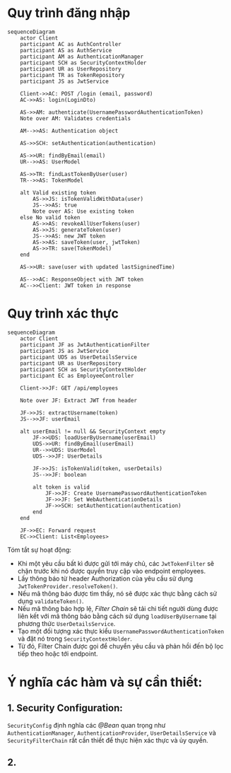 # Quy trình đăng nhập
```mermaid
sequenceDiagram
    actor Client
    participant AC as AuthController
    participant AS as AuthService
    participant AM as AuthenticationManager
    participant SCH as SecurityContextHolder
    participant UR as UserRepository
    participant TR as TokenRepository
    participant JS as JwtService

    Client->>AC: POST /login (email, password)
    AC->>AS: login(LoginDto)
    
    AS->>AM: authenticate(UsernamePasswordAuthenticationToken)
    Note over AM: Validates credentials
    
    AM-->>AS: Authentication object
    
    AS->>SCH: setAuthentication(authentication)
    
    AS->>UR: findByEmail(email)
    UR-->>AS: UserModel
    
    AS->>TR: findLastTokenByUser(user)
    TR-->>AS: TokenModel
    
    alt Valid existing token
        AS->>JS: isTokenValidWithData(user)
        JS-->>AS: true
        Note over AS: Use existing token
    else No valid token
        AS->>AS: revokeAllUserTokens(user)
        AS->>JS: generateToken(user)
        JS-->>AS: new JWT token
        AS->>AS: saveToken(user, jwtToken)
        AS->>TR: save(TokenModel)
    end
    
    AS->>UR: save(user with updated lastSigninedTime)
    
    AS-->>AC: ResponseObject with JWT token
    AC-->>Client: JWT token in response
```

# Quy trình xác thực
```mermaid
sequenceDiagram
    actor Client
    participant JF as JwtAuthenticationFilter
    participant JS as JwtService
    participant UDS as UserDetailsService
    participant UR as UserRepository
    participant SCH as SecurityContextHolder
    participant EC as EmployeeController

    Client->>JF: GET /api/employees
    
    Note over JF: Extract JWT from header
    
    JF->>JS: extractUsername(token)
    JS-->>JF: userEmail
    
    alt userEmail != null && SecurityContext empty
        JF->>UDS: loadUserByUsername(userEmail)
        UDS->>UR: findByEmail(userEmail)
        UR-->>UDS: UserModel
        UDS-->>JF: UserDetails
        
        JF->>JS: isTokenValid(token, userDetails)
        JS-->>JF: boolean
        
        alt token is valid
            JF->>JF: Create UsernamePasswordAuthenticationToken
            JF->>JF: Set WebAuthenticationDetails
            JF->>SCH: setAuthentication(authentication)
        end
    end
    
    JF->>EC: Forward request
    EC->>Client: List<Employees>
```

Tóm tắt sự hoạt động:
- Khi một yêu cầu bất kì được gửi tới máy chủ, các `JwtTokenFilter` sẽ chặn trước khi nó được quyền truy cập vào endpoint employees.
- Lấy thông báo từ header Authorization của yêu cầu sử dụng `JwtTokenProvider.resolveToken()`.
- Nếu mã thông báo được tìm thấy, nó sẽ được xác thực bằng cách sử dụng `validateToken()`.
- Nếu mã thông báo hợp lệ, *Filter Chain* sẽ tải chi tiết người dùng được liên kết với mã thông báo bằng cách sử dụng `loadUserByUsername` tại phương thức `UserDetailsService`.
- Tạo một đối tượng xác thực kiểu `UsernamePasswordAuthenticationToken` và đặt nó trong `SecurityContextHolder`.
- Từ đó, Filter Chain được gọi để chuyển yêu cầu và phản hồi đến bộ lọc tiếp theo hoặc tới endpoint.

# Ý nghĩa các hàm và sự cần thiết:

## 1. Security Configuration:
`SecurityConfig` định nghĩa các *@Bean* quan trọng như `AuthenticationManager`, `AuthenticationProvider`, `UserDetailsService` và `SecurityFilterChain` rất cần thiết để thực hiện xác thực và ủy quyền.

## 2. 










